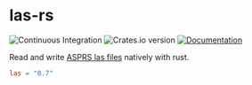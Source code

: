 las-rs
======

![Continuous Integration](https://github.com/gadomski/las-rs/actions/workflows/continuous-integration.yml/badge.svg)
![Crates.io version](https://img.shields.io/crates/v/las)
[![Documentation](https://docs.rs/las/badge.svg)](http://docs.rs/las)

Read and write [ASPRS las files](http://www.asprs.org/Committee-General/LASer-LAS-File-Format-Exchange-Activities.html) natively with rust.

```toml
las = "0.7"
```
